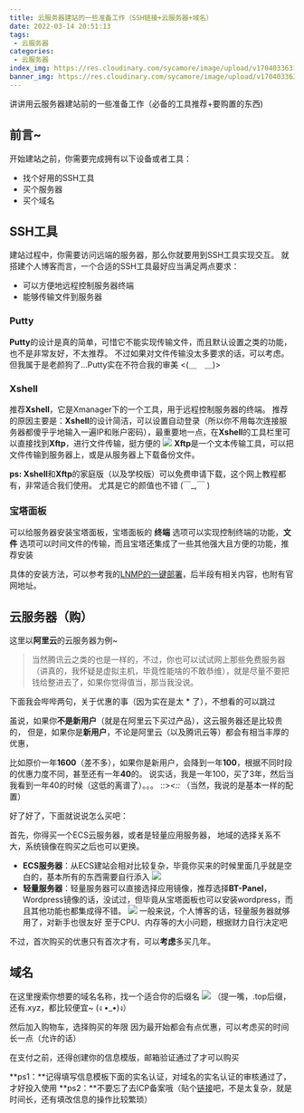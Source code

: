 ```yaml
---
title: 云服务器建站的一些准备工作（SSH链接+云服务器+域名）
date: 2022-03-14 20:51:13
tags: 
 - 云服务器
categories:
 - 云服务器 
index_img: https://res.cloudinary.com/sycamore/image/upload/v1704033631/Typera/2023/12/c43263b34627fac26ec87779753d5693.png
banner_img: https://res.cloudinary.com/sycamore/image/upload/v1704033631/Typera/2023/12/c43263b34627fac26ec87779753d5693.png
---
```

讲讲用云服务器建站前的一些准备工作（必备的工具推荐+要购置的东西)
<!-- more -->

## 前言~
开始建站之前，你需要完成拥有以下设备或者工具：
- 找个好用的SSH工具
- 买个服务器
- 买个域名

## SSH工具
建站过程中，你需要访问远端的服务器，那么你就要用到SSH工具实现交互。
就搭建个人博客而言，一个合适的SSH工具最好应当满足两点要求：

 - 可以方便地远程控制服务器终端
 - 能够传输文件到服务器

### Putty
**Putty**的设计是真的简单，可惜它不能实现传输文件，而且默认设置之类的功能，也不是非常友好，不太推荐。
不过如果对文件传输没太多要求的话，可以考虑。
但我属于是老颜狗了...Putty实在不符合我的审美 <(＿　＿)>
### Xshell
推荐**Xshell**，它是Xmanager下的一个工具，用于远程控制服务器的终端。
推荐的原因主要是：**Xshell**的设计简洁，可以设置自动登录（所以你不用每次连接服务器都傻乎乎地输入一遍IP和账户密码），最重要地一点，在**Xshell**的工具栏里可以直接找到**Xftp**，进行文件传输，挺方便的
![](https://cdn.jsdelivr.net/gh/noneSycamore/whitzard_cdn/wp-content/uploads/2021/09/jz01.png)
**Xftp**是一个文本传输工具，可以把文件传输到服务器上，或是从服务器上下载备份文件。

**ps: Xshell**和**Xftp**的家庭版（以及学校版）可以免费申请下载，这个网上教程都有，非常适合我们使用。
尤其是它的颜值也不错 (￣_,￣ )
### 宝塔面板
可以给服务器安装宝塔面板，宝塔面板的 **终端** 选项可以实现控制终端的功能，**文件** 选项可以时间文件的传输，而且宝塔还集成了一些其他强大且方便的功能，推荐安装

具体的安装方法，可以参考我的[LNMP的一键部署](https://blog.sycamore.top/2022/03/14/LNMP%E7%9A%84%E4%B8%80%E9%94%AE%E9%83%A8%E7%BD%B2/)，后半段有相关内容，也附有官网地址。
## 云服务器（购）
这里以**阿里云**的云服务器为例~
> 当然腾讯云之类的也是一样的，不过，你也可以试试网上那些免费服务器（讲真的，我怀疑是虚拟主机，毕竟性能啥的不敢恭维），就是尽量不要把钱给整进去了，如果你觉得值当，那当我没说。

下面我会哔哔两句，关于优惠的事（因为实在是太 * 了），不想看的可以跳过

虽说，如果你**不是新用户**（就是在阿里云下买过产品），这云服务器还是比较贵的，
但是，如果你是**新用户**，不论是阿里云（以及腾讯云等）都会有相当丰厚的优惠，

比如原价一年**1600**（差不多），如果你是新用户，会降到一年**100**，根据不同时段的优惠力度不同，甚至还有一年**40**的。
说实话，我是一年100，买了3年，然后当我看到一年40的时候（这低的离谱了）。。。
::>_<::_
（当然，我说的是基本一样的配置）

好了好了，下面就说说怎么买吧：

首先，你得买一个ECS云服务器，或者是轻量应用服务器，
地域的选择关系不大，系统镜像在购买之后也可以更换。

- **ECS服务器**：从ECS建站会相对比较复杂，毕竟你买来的时候里面几乎就是空白的，基本所有的东西需要自行添入
![](https://cdn.jsdelivr.net/gh/noneSycamore/whitzard_cdn/wp-content/uploads/2021/09/jz02.png)
- **轻量服务器**：轻量服务器可以直接选择应用镜像，推荐选择**BT-Panel**，Wordpress镜像的话，没试过，但毕竟从宝塔面板也可以安装wordpress，而且其他功能也都集成得不错。
![](https://cdn.jsdelivr.net/gh/noneSycamore/whitzard_cdn/wp-content/uploads/2021/09/jz03.png)
一般来说，个人博客的话，轻量服务器就够用了，对新手也很友好
至于CPU、内存等的大小问题，根据财力自行决定吧

不过，首次购买的优惠只有首次才有，可以**考虑**多买几年。

## 域名
在这里搜索你想要的域名名称，找一个适合你的后缀名
![](https://cdn.jsdelivr.net/gh/noneSycamore/whitzard_cdn/wp-content/uploads/2021/09/jz04.png)
（提一嘴，.top后缀，还有.xyz，都比较便宜~	(ง •_•)ง）

然后加入购物车，选择购买的年限
因为最开始都会有点优惠，可以考虑买的时间长一点（允许的话）

在支付之前，还得创建你的信息模版，邮箱验证通过了才可以购买

**ps1：**记得填写信息模板下面的实名认证，对域名的实名认证的审核通过了，才好投入使用
**ps2：**不要忘了去ICP备案哦（贴个[链接](https://blog.csdn.net/u014148630/article/details/100556108?ops_request_misc=%257B%2522request%255Fid%2522%253A%2522163431763116780366546901%2522%252C%2522scm%2522%253A%252220140713.130102334..%2522%257D&request_id=163431763116780366546901&biz_id=0&utm_medium=distribute.pc_search_result.none-task-blog-2~all~sobaiduend~default-1-100556108.first_rank_v2_pc_rank_v29&utm_term=ICP%E5%A4%87%E6%A1%88%E6%AD%A5%E9%AA%A4&spm=1018.2226.3001.4187 "链接")吧，不是太复杂，就是时间长，还有填改信息的操作比较繁琐）
